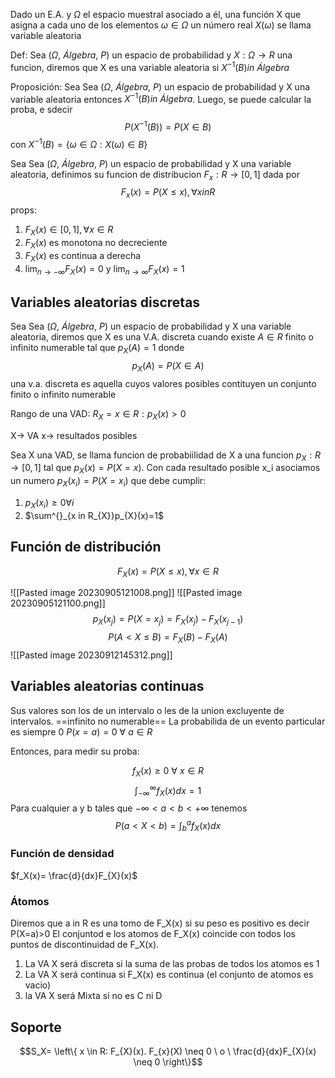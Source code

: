 Dado un E.A. y $\Omega$ el espacio muestral asociado a él, una función X que asigna a cada uno de los elementos $\omega \in \Omega$ un número real $X(\omega)$ se llama variable aleatoria

Def: Sea $(\Omega, \ Álgebra, \ P)$ un espacio de probabilidad y $X: \Omega\to R$ una funcion, diremos que X es una variable aleatoria si $X^{-1}(B) in \ Álgebra$ 

Proposición: Sea Sea $(\Omega, \ Álgebra, \ P)$ un espacio de probabilidad y X una variable aleatoria entonces $X^{-1}(B) in \ Álgebra$. Luego, se puede calcular la proba, e sdecir
$$P(X^{-1}(B))=P(X \in B)$$
con $X^{-1}(B)=\{\omega \in \Omega: X(\omega)\in B\}$


Sea Sea $(\Omega, \ Álgebra, \ P)$ un espacio de probabilidad y X una variable aleatoria, definimos su funcion de distribucion $F_{x}:R\to[0,1]$ dada por $$F_{x}(x)=P(X\leq x), \forall x in R$$
props: 
1. $F_X(x) \in [0,1], \forall x \in R$
2. $F_X(x)$ es monotona no decreciente
3. $F_{X}(x)$ es continua a derecha
4. $\lim_{ n \to -\infty }F_{X}(x)=0$ y $\lim_{ n \to \infty }F_{X}(x)=1$


## Variables aleatorias discretas

Sea Sea $(\Omega, \ Álgebra, \ P)$ un espacio de probabilidad y X una variable aleatoria, diremos que X es una V.A. discreta cuando existe $A \in R$ finito o infinito numerable tal que $p_{X}(A)=1$ donde $$p_{X}(A)=P(X \in A)$$
una v.a. discreta es aquella cuyos valores posibles contituyen un conjunto finito o infinito numerable

Rango de una VAD: $R_{X}={x \in R:p_{X}(x)>0}$

X-> VA
x-> resultados posibles

Sea X una VAD, se llama funcion de probabiilidad de X a una funcion $p_{X}:R\to[0,1]$ tal que $p_{X}(x)= P(X=x)$. Con cada resultado posible x_i asociamos un numero $p_{X}(x_{i})=P(X=x_{i})$ que debe cumplir: 
1. $p_{X}(x_{i})\geq 0 \forall i$
2. $\sum^{}_{x in R_{X}}p_{X}(x)=1$

## Función de distribución
$$F_{X}(x)=P(X \leq x), \forall x \in R$$

![[Pasted image 20230905121008.png]]
![[Pasted image 20230905121100.png]]
$$p_{X}(x_{j})=P(X=x_{j})=F_{X}(x_{j})-F_{X}(x_{j-1})$$
$$P(A<X \leq B)=F_X(B)-F_X(A)$$
![[Pasted image 20230912145312.png]]

## Variables aleatorias continuas
Sus valores son los de un intervalo o les de la union excluyente de intervalos. ==infinito no numerable==
La probabilida de un evento particular es siempre 0 $P(x=a)=0 \ \forall \ a \in R$

Entonces, para medir su proba:

$$f_{X}(x) \geq 0 \ \forall \ x \in R$$
$$ \int^{\infty}_{-\infty
} f_{X}(x)dx =1$$
Para cualquier a y b tales que $-\infty<a<b<+\infty$ tenemos $$P(a<X<b)=\int^{a}_{b}f_{X}(x)dx$$
### Función de densidad
$f_X(x)= \frac{d}{dx}F_{X}(x)$
### Átomos
Diremos que a in R es una tomo de F_X(x) si su peso es positivo es decir P(X=a)>0
El conjuntod e los atomos de F_X(x) coincide con todos los puntos de discontinuidad de F_X(x).

1. La VA X será discreta si la suma de las probas de todos los atomos es 1
2. La VA X será continua si F_X(x) es continua (el conjunto de atomos es vacio)
3. la VA X será Mixta si no es C ni D

## Soporte 
$$S_X= \left\{ x \in R: F_{X}(x). F_{x}(X) \neq 0 \ o \ \frac{d}{dx}F_{X}(x) \neq 0 \right\}$$